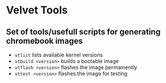 # Velvet Tools
## Set of tools/usefull scripts for generating chromebook images

- ```vtlist``` lists available kernel versions
- ```vtbuild <version>``` builds a bootable image
- ```vtflash <version>``` flashes the image permamently
- ```vttest <version>``` flashes the image for testing
